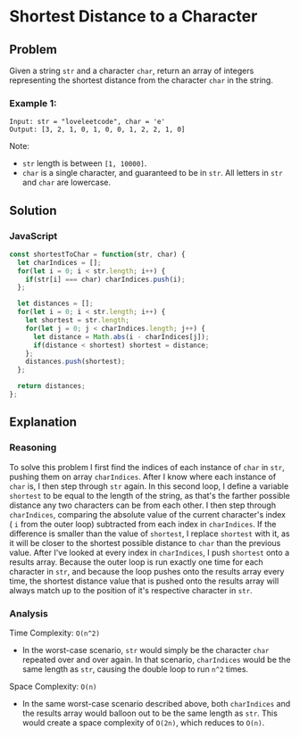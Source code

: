 # Shortest Distance to a Character
## Problem
Given a string `str` and a character `char`, return an array of integers representing the shortest distance from the character `char` in the string.

### Example 1:
```
Input: str = "loveleetcode", char = 'e'
Output: [3, 2, 1, 0, 1, 0, 0, 1, 2, 2, 1, 0]
```

Note:
* `str` length is between `[1, 10000]`.
* `char` is a single character, and guaranteed to be in `str`.
All letters in `str` and `char` are lowercase.


## Solution
### JavaScript
```javascript
const shortestToChar = function(str, char) {
  let charIndices = [];
  for(let i = 0; i < str.length; i++) {
    if(str[i] === char) charIndices.push(i);
  };

  let distances = [];
  for(let i = 0; i < str.length; i++) {
    let shortest = str.length;
    for(let j = 0; j < charIndices.length; j++) {
      let distance = Math.abs(i - charIndices[j]);
      if(distance < shortest) shortest = distance;
    };
    distances.push(shortest);
  };

  return distances;
};
```

## Explanation
### Reasoning
To solve this problem I first find the indices of each instance of `char` in `str`, pushing them on array `charIndices`. After I know where each instance of `char` is, I then step through `str` again. In this second loop, I define a variable `shortest` to be equal to the length of the string, as that's the farther possible distance any two characters can be from each other. I then step through `charIndices`, comparing the absolute value of the current character's index ( `i` from the outer loop) subtracted from each index in `charIndices`. If the difference is smaller than the value of `shortest`, I replace `shortest` with it, as it will be closer to the shortest possible distance to `char` than the previous value. After I've looked at every index in `charIndices`, I push `shortest` onto a results array. Because the outer loop is run exactly one time for each character in `str`, and because the loop pushes onto the results array every time, the shortest distance value that is pushed onto the results array will always match up to the position of it's respective character in `str`.

### Analysis
Time Complexity: `O(n^2)`
* In the worst-case scenario, `str` would simply be the character `char` repeated over and over again. In that scenario, `charIndices` would be the same length as `str`, causing the double loop to run `n^2` times.

Space Complexity: `O(n)`
* In the same worst-case scenario described above, both `charIndices` and the results array would balloon out to be the same length as `str`. This would create a space complexity of `O(2n)`, which reduces to `O(n)`.
